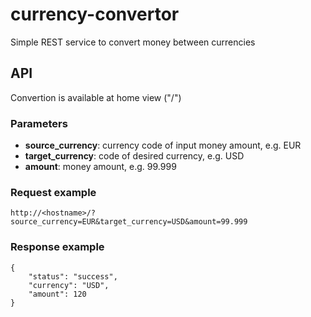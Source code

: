 # currency-convertor
Simple REST service to convert money between currencies

## API
Convertion is available at home view ("/")
### Parameters
- **source_currency**: currency code of input money amount, e.g. EUR
- **target_currency**: code of desired currency, e.g. USD
- **amount**: money amount, e.g. 99.999
### Request example
`http://<hostname>/?source_currency=EUR&target_currency=USD&amount=99.999`
### Response example
```
{
    "status": "success",
    "currency": "USD",
    "amount": 120
}
```
